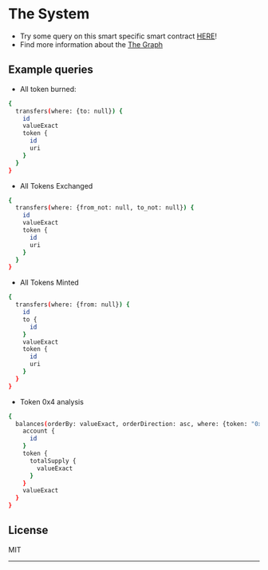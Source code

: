 # The System
- Try some query on this smart specific smart contract <a href="https://thegraph.com/hosted-service/subgraph/p40l051/the-system" target="_blank">HERE</a>!
- Find more information about the <a href="https://thegraph.com/en/" target="_blank">The Graph</a>

## Example queries

* All token burned:
```bash
{
  transfers(where: {to: null}) {
    id
    valueExact
    token {
      id
      uri
    }
  }
}
```

* All Tokens Exchanged
```bash
{
  transfers(where: {from_not: null, to_not: null}) {
    id
    valueExact
    token {
      id
      uri
    }
  }
}
```

* All Tokens Minted
```bash
{
  transfers(where: {from: null}) {
    id
    to {
      id
    }
    valueExact
    token {
      id
      uri
    }
  }
}
```

* Token 0x4 analysis
```bash
{
  balances(orderBy: valueExact, orderDirection: asc, where: {token: "0x4", valueExact_not: 0}) {
    account {
      id
    }
    token {
      totalSupply {
        valueExact
      }
    }
    valueExact
  }
}
```

## License

MIT

---